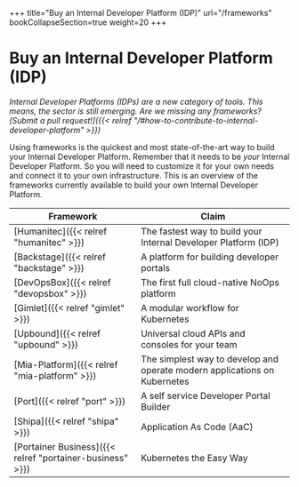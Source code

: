 +++
title="Buy an Internal Developer Platform (IDP)"
url="/frameworks"
bookCollapseSection=true
weight=20
+++

# Buy an Internal Developer Platform (IDP)

_Internal Developer Platforms (IDPs) are a new category of tools. This means, the sector is still emerging. Are we missing any frameworks? [Submit a pull request!]({{< relref "/#how-to-contribute-to-internal-developer-platform" >}})_

Using frameworks is the quickest and most state-of-the-art way to build your Internal Developer Platform. Remember that it needs to be _your_ Internal Developer Platform. So you will need to customize it for your own needs and connect it to your own infrastructure. This is an overview of the frameworks currently available to build your own Internal Developer Platform.

| **Framework**                                 | **Claim**                                                                 |
| --------------------------------------------- | ------------------------------------------------------------------------- |
| [Humanitec]({{< relref "humanitec" >}})       | The fastest way to build your Internal Developer Platform (IDP)           |
| [Backstage]({{< relref "backstage" >}})       | A platform for building developer portals                                 |
| [DevOpsBox]({{< relref "devopsbox" >}})       | The first full cloud-native NoOps platform                                |
| [Gimlet]({{< relref "gimlet" >}})             | A modular workflow for Kubernetes                                         |
| [Upbound]({{< relref "upbound" >}})           | Universal cloud APIs and consoles for your team                           |
| [Mia-Platform]({{< relref "mia-platform" >}}) | The simplest way to develop and operate modern applications on Kubernetes |
| [Port]({{< relref "port" >}})                 | A self service Developer Portal Builder                                   |
| [Shipa]({{< relref "shipa" >}})               | Application As Code (AaC)                                                 |
| [Portainer Business]({{< relref "portainer-business" >}})               | Kubernetes the Easy Way                         |
